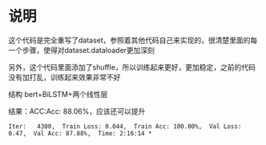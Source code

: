 # 说明

这个代码是完全重写了dataset，参照着其他代码自己来实现的，很清楚里面的每一个步骤，使得对dataset.dataloader更加深刻

另外，这个代码里面添加了shuffle，所以训练起来更好，更加稳定，之前的代码没有加打乱，训练起来效果非常不好

结构 bert+BiLSTM+两个线性层

结果：ACC:Acc: 88.06%，应该还可以提升

    Iter:   4300,  Train Loss: 0.044,  Train Acc: 100.00%,  Val Loss:  0.47,  Val Acc: 87.88%,  Time: 2:16:14 *
